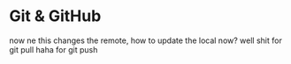 # Git & GitHub

now ne
this changes the remote, how to update the local now?
well shit
for git pull
haha
for git push